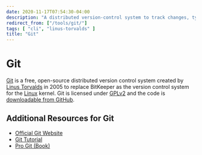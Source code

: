 ```yaml
---
date: 2020-11-17T07:54:30-04:00
description: "A distributed version-control system to track changes, typically for software development projects"
redirect_from: ["/tools/git/"]
tags: [ "cli", "linus-torvalds" ]
title: "Git"
---
```


# Git

[Git](https://www.git-scm.com/) is a free, open-source distributed version control system created by [Linus Torvalds](linus-torvalds.md) in 2005 to replace BitKeeper as the version control system for the [Linux](linux.md) kernel. Git is licensed under [GPLv2](https://opensource.org/licenses/gpl-2.0.php) and the code is [downloadable from GitHub](https://github.com/git/git).

## Additional Resources for Git

* [Official Git Website](https://www.git-scm.com/)
* [Git Tutorial](https://www.git-scm.com/docs/gittutorial)
* [Pro Git (Book)](https://git-scm.com/book/en/v2)
